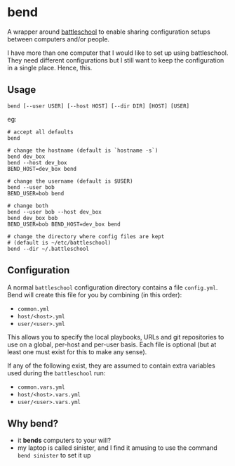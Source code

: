 bend
====

A wrapper around [battleschool] to enable sharing configuration setups between
computers and/or people.

I have more than one computer that I would like to set up using battleschool.
They need different configurations but I still want to keep the configuration
in a single place. Hence, this.

[battleschool]: https://github.com/spencergibb/battleschool

## Usage

    bend [--user USER] [--host HOST] [--dir DIR] [HOST] [USER]

eg:

    # accept all defaults
    bend

    # change the hostname (default is `hostname -s`)
    bend dev_box
    bend --host dev_box
    BEND_HOST=dev_box bend

    # change the username (default is $USER)
    bend --user bob
    BEND_USER=bob bend

    # change both
    bend --user bob --host dev_box
    bend dev_box bob
    BEND_USER=bob BEND_HOST=dev_box bend

    # change the directory where config files are kept
    # (default is ~/etc/battleschool)
    bend --dir ~/.battleschool


## Configuration

A normal `battleschool` configuration directory contains a file `config.yml`.
Bend will create this file for you by combining (in this order):

* `common.yml`
* `host/<host>.yml`
* `user/<user>.yml`

This allows you to specify the local playbooks, URLs and git repositories to
use on a global, per-host and per-user basis. Each file is optional (but at
least one must exist for this to make any sense).

If any of the following exist, they are assumed to contain extra variables
used during the `battleschool` run:

* `common.vars.yml`
* `host/<host>.vars.yml`
* `user/<user>.vars.yml`


## Why bend?

* it **bends** computers to your will?
* my laptop is called sinister, and I find it amusing to use the command
  `bend sinister` to set it up

